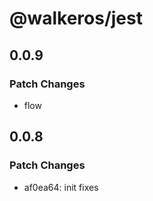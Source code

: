 # @walkeros/jest

## 0.0.9

### Patch Changes

- flow

## 0.0.8

### Patch Changes

- af0ea64: init fixes
